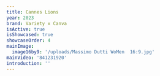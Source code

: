 ```yaml
---
title: Cannes Lions
year: 2023
brand: Variety x Canva
isActive: true
isShowcased: true
showcaseOrder: 4
mainImage:
  image16by9: '/uploads/Massimo Dutti WoMen  16:9.jpg'
mainVideo: '841231920'
introduction: ''
---
```



